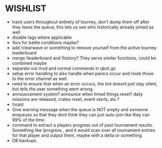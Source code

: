 # WISHLIST

- track users throughout entirety of tourney, don't dump them off after they leave the queue, this lets us see who historically already joined as well
- disable tags where applicable
- !bcs for battle conditions maybe?
- add !clearwave or something to remove yourself from the active tourney leaderboard
- merge !leaderboard and !history? They serve similar functions, could be combined maybe
- separate out mod and normal commands in qbot.go
- setup error handling to also handle when panics occur and route those to the error channel as well.
- need to ensure that when an error occurs, the bot doesnt just stay silent, but tells the user something went wrong
- announcement system? announce when timed things reset? daily missions are released, crates reset, event starts, etc.?
- !roast
- Give warning message when the queue is NOT empty and someone enqueues so that they dont think they can just auto-join like they can 99% of the time
- command to extract a players progress out of past tournament results. Something like !progress <username>, and it would scan over all tournament entries for that player and output them, maybe with a delta or something
- DB backups
